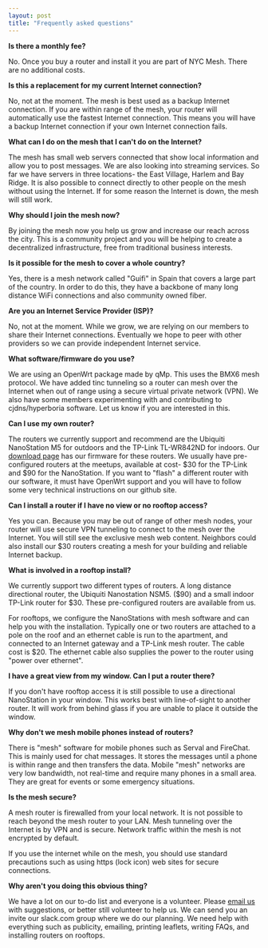 ```yaml
---
layout: post
title: "Frequently asked questions"
---
```


**Is there a monthly fee?**

No. Once you buy a router and install it you are part of NYC Mesh. There are no additional costs.

**Is this a replacement for my current Internet connection?**

No, not at the moment. The mesh is best used as a backup Internet connection. If you are within range of the mesh, your router will automatically use the fastest Internet connection. This means you will have a backup Internet connection if your own Internet connection fails.

**What can I do on the mesh that I can't do on the Internet?**

The mesh has small web servers connected that show local information and allow you to post messages. We are also looking into streaming services. So far we have servers in three locations- the East Village, Harlem and Bay Ridge. It is also possible to connect directly to other people on the mesh without using the Internet. If for some reason the Internet is down, the mesh will still work.

**Why should I join the mesh now?**

By joining the mesh now you help us grow and increase our reach across the city. This is a community project and you will be helping to create a decentralized infrastructure, free from traditional business interests.

**Is it possible for the mesh to cover a whole country?**

Yes, there is a mesh network called "Guifi" in Spain that covers a large part of the country. In order to do this, they have a backbone of many long distance WiFi connections and also community owned fiber.

**Are you an Internet Service Provider (ISP)?**

No, not at the moment. While we grow, we are relying on our members to share their Internet connections. Eventually we hope to peer with other providers so we can provide independent Internet service.

**What software/firmware do you use?**

We are using an OpenWrt package made by qMp. This uses the BMX6 mesh protocol. We have added tinc tunneling so a router can mesh over the Internet when out of range using a secure virtual private network (VPN). We also have some members experimenting with and contributing to cjdns/hyperboria software. Let us know if you are interested in this.

**Can I use my own router?**

The routers we currently support and recommend are the Ubiquiti NanoStation M5 for outdoors and the TP-Link TL-WR842ND for indoors. Our [download page](../download) has our firmware for these routers. We usually have pre-configured routers at the meetups, available at cost- $30 for the TP-Link and $90 for the NanoStation. If you want to "flash" a different router with our software, it must have OpenWrt support and you will have to follow some very technical instructions on our github site.

**Can I install a router if I have no view or no rooftop access?**

Yes you can. Because you may be out of range of other mesh nodes, your router will use secure VPN tunneling to connect to the mesh over the Internet. You will still see the exclusive mesh web content. Neighbors could also install our $30 routers creating a mesh for your building and reliable Internet backup. 

**What is involved in a rooftop install?**

We currently support two different types of routers. A long distance directional router, the Ubiquiti Nanostation NSM5. ($90) and a small indoor TP-Link router for $30. These pre-configured routers are available from us.

For rooftops, we configure the NanoStations with mesh software and can help you with the installation. Typically one or two routers are attached to a pole on the roof and an ethernet cable is run to the apartment, and connected to an Internet gateway and a TP-Link mesh router. The cable cost is $20. The ethernet cable also supplies the power to the router using "power over ethernet". 


**I have a great view from my window. Can I put a router there?**

If you don't have rooftop access it is still possible to use a directional NanoStation in your window. This works best with line-of-sight to another router. It will work from behind glass if you are unable to place it outside the window.

**Why don't we mesh mobile phones instead of routers?**

There is "mesh" software for mobile phones such as Serval and FireChat. This is mainly used for chat messages. It stores the messages until a phone is within range and then transfers the data. Mobile "mesh" networks are very low bandwidth, not real-time and require many phones in a small area. They are great for events or some emergency situations.

**Is the mesh secure?**

A mesh router is firewalled from your local network. It is not possible to reach beyond the mesh router to your LAN. Mesh tunneling over the Internet is by VPN and is secure. Network traffic within the mesh is not encrypted by default.

If you use the internet while on the mesh, you should use standard precautions such as using https (lock icon) web sites for secure connections.

**Why aren't you doing this obvious thing?**

We have a lot on our to-do list and everyone is a volunteer. Please [email us](mailto:contact@nycmesh.net) with suggestions, or better still volunteer to help us. We can send you an invite our slack.com group where we do our planning. We need help with everything such as publicity, emailing, printing leaflets, writing FAQs, and installing routers on rooftops.










 

